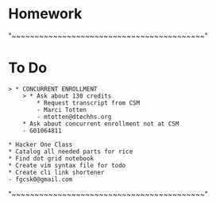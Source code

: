 # Homework
"~~~~~~~~~~~~~~~~~~~~~~~~~~~~~~~~~~~~~~~~~~"
# To Do
    > * CONCURRENT ENROLLMENT
        > * Ask about 130 credits
            * Request transcript from CSM
            - Marci Totten
            - mtotten@dtechhs.org
        * Ask about concurrent enrollment not at CSM
        - G01064811

    * Hacker One Class
    * Catalog all needed parts for rice
    * Find dot grid notebook
    * Create vim syntax file for todo
    * Create cli link shortener
    - fgcsk0@gmail.com
"~~~~~~~~~~~~~~~~~~~~~~~~~~~~~~~~~~~~~~~~~~"
